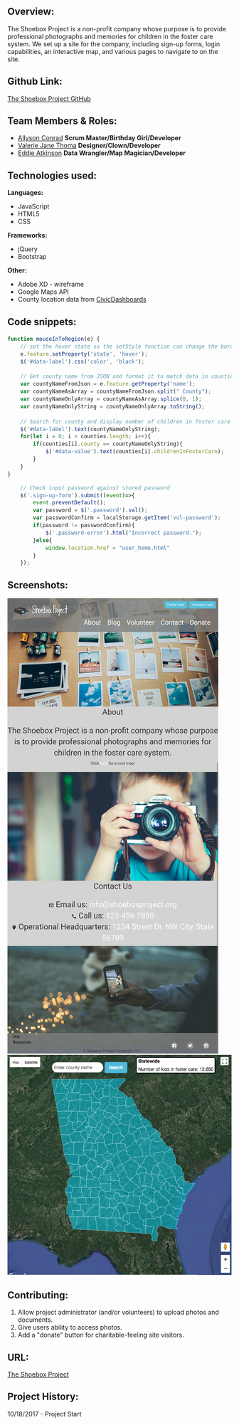 ## Overview:
The Shoebox Project is a non-profit company whose purpose is to provide professional photographs and memories for children in the foster care system. We set up a site for the company, including sign-up forms, login capabilities, an interactive map, and various pages to navigate to on the site.


## Github Link:
[The Shoebox Project GitHub](https://github.com/ValerieThoma/baby-unicorns)

## Team Members & Roles:
* [Allyson Conrad](https://github.com/allysonc1)
**Scrum Master/Birthday Girl/Developer**
* [Valerie Jane Thoma](https://github.com/ValerieThoma)
**Designer/Clown/Developer**
* [Eddie Atkinson](https://github.com/eddieatkinson)
**Data Wrangler/Map Magician/Developer**


## Technologies used:
**Languages:**
* JavaScript
* HTML5
* CSS

**Frameworks:**
* jQuery
* Bootstrap

**Other:**
* Adobe XD - wireframe
* Google Maps API
* County location data from [CivicDashboards](http://catalog.civicdashboards.com)

## Code snippets:
``` javascript
function mouseInToRegion(e) {
	// set the hover state so the setStyle function can change the border
	e.feature.setProperty('state', 'hover');
	$('#data-label').css('color', 'black');

	// Get county name from JSON and format it to match data in counties array
	var countyNameFromJson = e.feature.getProperty('name');
	var countyNameAsArray = countyNameFromJson.split(" County");
	var countyNameOnlyArray = countyNameAsArray.splice(0, 1);
	var countyNameOnlyString = countyNameOnlyArray.toString();

	// Search for county and display number of children in foster care
	$('#data-label').text(countyNameOnlyString);
	for(let i = 0; i < counties.length; i++){
		if(counties[i].county == countyNameOnlyString){
			$('#data-value').text(counties[i].childrenInFosterCare);
		}
	}
}
```
``` javascript
	// Check input password against stored password
	$('.sign-up-form').submit((event)=>{
		event.preventDefault();
		var password = $('.password').val();
		var passwordConfirm = localStorage.getItem('vol-password');
		if(password != passwordConfirm){
			$('.password-error').html("Incorrect password.");
		}else{
			window.location.href = "user_home.html"
		}
	});
```
## Screenshots:
![Homepage](images/screen-shots/mobile-home.jpg)
![Map](images/screen-shots/map.png)

## Contributing:
1. Allow project administrator (and/or volunteers) to upload photos and documents.
2. Give users ability to access photos. 
3. Add a "donate" button for charitable-feeling site visitors.

## URL:
[The Shoebox Project](http://www.eddiebatkinson.com/shoeboxproject)

## Project History:
10/18/2017 - Project Start